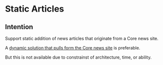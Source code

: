 # Static Articles

## Intention

Support static addition of news articles that originate from a Core news site.

A [dynamic solution that pulls form the Core news site](https://github.com/TACC/Core-CMS/issues/69) is preferable.

But this is not available due to constrainst of architecture, time, or ability.
